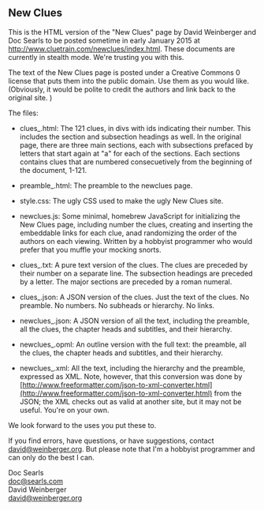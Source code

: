## New Clues

This is the HTML version of the "New Clues" page  by David Weinberger and Doc Searls to be posted sometime in early January 2015 at http://www.cluetrain.com/newclues/index.html. These documents are currently in stealth mode. We're trusting you with this.

The text of the New Clues page is posted under a Creative Commons 0 license that puts them into the public domain. Use them as you would like. (Obviously, it would be polite to credit the authors and  link back to the original site. )

The files:

- clues_.html: The 121 clues, in divs with ids indicating their number. This includes the section and subsection headings as well. In the original page, there are three main sections, each with subsections prefaced by letters that start again at "a" for each of the sections. Each sections contains clues that are numbered consecuetively from the beginning of the document, 1-121.

- preamble_.html: The preamble to the newclues page.

- style.css: The ugly CSS used to make the ugly New Clues site.

- newclues.js: Some minimal, homebrew JavaScript for initializing the New Clues page, including number the clues, creating and inserting the embeddable links for each clue, anad randomizing the order of the authors on each viewing. Written by a hobbyist programmer who would prefer that you muffle your mocking snorts.

- clues_.txt: A pure text version of the clues. The clues are preceded by their number on a separate line. The subsection headings are preceded by a letter. The major sections are preceded by a roman numeral.

- clues_.json: A JSON version of the clues. Just the text of the clues. No preamble. No numbers. No subheads or hierarchy. No links.

- newclues_.json: A JSON version of all the text, including the preamble, all the clues,  the chapter heads and subtitles, and their hierarchy.

- newclues_.opml: An outline version with the full text: the preamble, all the clues, the chapter heads and subtitles, and their hierarchy.

- newclues_.xml: All the text, including the hierarchy and the preamble, expressed as XML. Note, however, that this conversion was done by [http://www.freeformatter.com/json-to-xml-converter.html](http://www.freeformatter.com/json-to-xml-converter.html) from the JSON; the XML checks out as valid at another site, but it may not be useful. You're on your own.

We look forward to the uses you put these to.

If you find errors, have questions, or have suggestions, contact david@weinberger.org. But please note that I'm a hobbyist programmer and can only do the best I can.

Doc Searls  
doc@searls.com  
David Weinberger  
david@weinberger.org 

